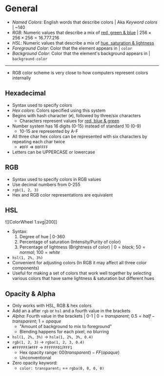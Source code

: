 # General
- *Named Colors*: English words that describe colors | Aka *Keyword colors* | ~140
- *RGB*: Numeric values that describe a mix of <u>red, green & blue</u> | $256\times 256\times 256=16.777.216$
- *HSL*: Numeric values that describe a mix of <u>hue, saturation & lightness</u>
- *Foreground Color*: Color that the element appears in | `color`
- *Background Color*: Color that the element's background appears in | `background-color`
---
- RGB color scheme is very close to how computers represent colors internally
## Hexadecimal
- Syntax used to specify colors
- *Hex colors*: Colors specified using this system
- Begins with hash character (`#`), followed by three/six characters
	- Characters represent values for <u>red, blue & green</u>
- Number system has 16 digits (0-15) instead of standard 10 (0-9)
	- 10-15 are represented by A-F
- All three char hex colors can be represented with six characters by repeating each char twice
	- `#0FF` => `00FFFF`
- Letters can be UPPERCASE or lowercase
## RGB
- Syntax used to specify colors in RGB values
- Use decimal numbers from 0-255
- `rgb(1, 2, 3)`
- Hex and RGB color representations are equivalent
## HSL
![[ColorWheel 1.svg|200]]
- Syntax:
	1. Degree of hue | 0-360
	2. Percentage of saturation (Intensity/Purity of color)
	3. Percentage of lightness (Brightness of color) | $0 = black$; $50 = normal$; $100 = white$
- `hsl(1, 2%, 3%)`
- Convenient for adjusting colors (In RGB it may affect all three color components)
- Useful for making a set of colors that work well together by selecting various colors that have same lightness & saturation but different hues
## Opacity & Alpha
- Only works with HSL, RGB & hex colors
- Add an a after `rgb` or `hsl` and a fourth value in the brackets
- *Alpha*: Fourth value in the brackets | 0-1 | $0=transparent$; $0.5=half-transparent$; $1=opaque$
	- "Amount of background to mix to foreground"
	- Blending happens for each pixel, no blurring
- `hsl(1, 2%, 3%)` -> `hsla(1, 2%, 3%, 0.4)`
- `rgb(1, 2, 3)` -> `rgba(1, 2, 3, 0.4)`
- `#FFFFFF`/`#FFF` -> `FFFFFF01`/`FFF1`
	- Hex opacity range: $00(transparent)-FF(opaque)$
	- Unconventional
- Zero opacity keyword:
	- `color: transparent;` == `rgba(0, 0, 0, 0)`